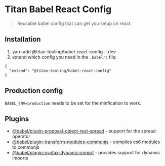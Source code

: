 # Titan Babel React Config

> Reusable babel config that can get you setup on react

## Installation

1. yarn add @titan-tooling/babel-react-config --dev
2. extend which config you need in the `.babelrc` file:

```
{
  "extend": "@titan-tooling/babel-react-config"
}
```

## Production config

`BABEL_ENV=production` needs to be set for the minfication to work.

## Plugins

- [@babel/plugin-proposal-object-rest-spread](https://babeljs.io/docs/en/babel-plugin-proposal-object-rest-spread) - support for the spread operator
- [@babel/plugin-transform-modules-commonjs](https://babeljs.io/docs/en/babel-plugin-transform-modules-commonjs) - compiles es6 modules to commonjs
- [@babel/plugin-syntax-dynamic-import](https://babeljs.io/docs/en/babel-plugin-syntax-dynamic-import) - provides support for dynamic imports

